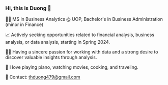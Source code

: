 ### Hi, this is Duong 👋

👩‍🎓 MS in Business Analytics @ UOP, Bachelor's in Business Administration (minor in Finance)

📈 Actively seeking opportunities related to financial analysis, business analysis, or data analysis, starting in Spring 2024.

🙆‍♀️ Having a sincere passion for working with data and a strong desire to discover valuable insights through analysis.

💝 I love playing piano, watching movies, cooking, and traveling.

📩 Contact: thduong479@gmail.com



<!--
**thduong479/thduong479** is a ✨ _special_ ✨ repository because its `README.md` (this file) appears on your GitHub profile.

Here are some ideas to get you started:

- 🔭 I’m currently working on ...
- 🌱 I’m currently 
- 👯 I’m looking to collaborate on ...
- 🤔 I’m looking for help with ...
- 💬 Ask me about ...
- 📫 How to reach me: ...
- 😄 Pronouns: ...
- ⚡ Fun fact: ...
-->
